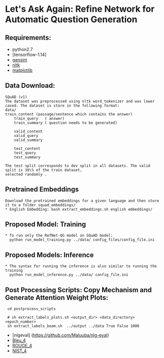 # Let's Ask Again: Refine Network for Automatic Question Generation




## Requirements:
* python2.7
* [tensorflow-1.14]
* [gensim](https://pypi.python.org/pypi/gensim)
* [nltk](http://www.nltk.org/install.html)
* [matplotlib](https://matplotlib.org/users/installing.html)

## Data Download:
    SQuAD (v1) 
    The dataset was preprocessed using nltk word_tokenizer and was lower cased. The dataset is store in the following format:
    data/
	train_content (passage/sentence which contains the answer) 
        train_query   ( answer)
        train_summary ( question needs to be generated)    
    
        valid_content 
        valid_query
        valid_summary

        test_content
        test_query
        test_summary
 
    The test split corresponds to dev split in all datasets. The valid split is 10\% of the train dataset, 
    selected randomly .

## Pretrained Embeddings
    Download the pretrained embeddings for a given language and then store it to a folder squad_embeddings/
    * English Embedding: bash extract_embeddings.sh english embeddings/
    
    
## Proposed Model: Training
    * To run only the RefNet-QG model on SQuAD model:
      python run_model_training.py ../data/ config_files/config_file.ini

    
 ## Proposed Models: Inference
    
    * The syntax for running the inference is also similar to running the training 
      python run_model_inference.py ../data/ config_file.ini
   
 
 
 ## Post Processing Scripts: Copy Mechanism and Generate Attention Weight Plots:
     cd postprocess_scripts
     
     # sh extract_labels_plots.sh <output_dir> <data_directory> <epoch_number>
     sh extract_labels_beam.sh  ../output ../data True False 1000

* [nlgeval] (https://github.com/Maluuba/nlg-eval)     
* [Bleu_4](https://github.com/tylin/coco-caption) 
* [ROUGE_4](https://github.com/gregdurrett/berkeley-doc-summarizer/blob/master/rouge/ROUGE/ROUGE-1.5.5.pl)
* [NIST_4](ftp://jaguar.ncsl.nist.gov/mt/resources/mteval-v13.pl)


